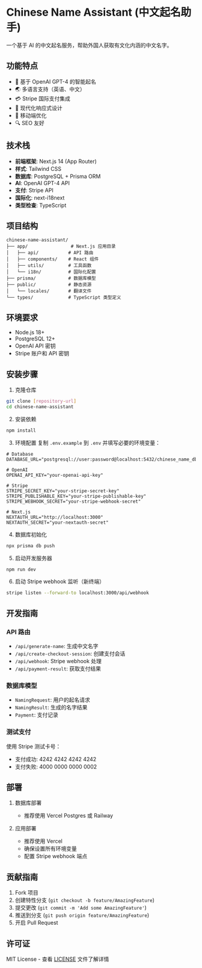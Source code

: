 # Chinese Name Assistant (中文起名助手)

一个基于 AI 的中文起名服务，帮助外国人获取有文化内涵的中文名字。

## 功能特点

- 🤖 基于 OpenAI GPT-4 的智能起名
- 🌏 多语言支持（英语、中文）
- 💳 Stripe 国际支付集成
- 🎨 现代化响应式设计
- 📱 移动端优化
- 🔍 SEO 友好

## 技术栈

- **前端框架**: Next.js 14 (App Router)
- **样式**: Tailwind CSS
- **数据库**: PostgreSQL + Prisma ORM
- **AI**: OpenAI GPT-4 API
- **支付**: Stripe API
- **国际化**: next-i18next
- **类型检查**: TypeScript

## 项目结构

```
chinese-name-assistant/
├── app/                # Next.js 应用目录
│   ├── api/           # API 路由
│   ├── components/    # React 组件
│   ├── utils/         # 工具函数
│   └── i18n/          # 国际化配置
├── prisma/            # 数据库模型
├── public/            # 静态资源
│   └── locales/       # 翻译文件
└── types/             # TypeScript 类型定义
```

## 环境要求

- Node.js 18+
- PostgreSQL 12+
- OpenAI API 密钥
- Stripe 账户和 API 密钥

## 安装步骤

1. 克隆仓库
```bash
git clone [repository-url]
cd chinese-name-assistant
```

2. 安装依赖
```bash
npm install
```

3. 环境配置
复制 `.env.example` 到 `.env` 并填写必要的环境变量：
```env
# Database
DATABASE_URL="postgresql://user:password@localhost:5432/chinese_name_db"

# OpenAI
OPENAI_API_KEY="your-openai-api-key"

# Stripe
STRIPE_SECRET_KEY="your-stripe-secret-key"
STRIPE_PUBLISHABLE_KEY="your-stripe-publishable-key"
STRIPE_WEBHOOK_SECRET="your-stripe-webhook-secret"

# Next.js
NEXTAUTH_URL="http://localhost:3000"
NEXTAUTH_SECRET="your-nextauth-secret"
```

4. 数据库初始化
```bash
npx prisma db push
```

5. 启动开发服务器
```bash
npm run dev
```

6. 启动 Stripe webhook 监听（新终端）
```bash
stripe listen --forward-to localhost:3000/api/webhook
```

## 开发指南

### API 路由

- `/api/generate-name`: 生成中文名字
- `/api/create-checkout-session`: 创建支付会话
- `/api/webhook`: Stripe webhook 处理
- `/api/payment-result`: 获取支付结果

### 数据库模型

- `NamingRequest`: 用户的起名请求
- `NamingResult`: 生成的名字结果
- `Payment`: 支付记录

### 测试支付

使用 Stripe 测试卡号：
- 支付成功: 4242 4242 4242 4242
- 支付失败: 4000 0000 0000 0002

## 部署

1. 数据库部署
   - 推荐使用 Vercel Postgres 或 Railway

2. 应用部署
   - 推荐使用 Vercel
   - 确保设置所有环境变量
   - 配置 Stripe webhook 端点

## 贡献指南

1. Fork 项目
2. 创建特性分支 (`git checkout -b feature/AmazingFeature`)
3. 提交更改 (`git commit -m 'Add some AmazingFeature'`)
4. 推送到分支 (`git push origin feature/AmazingFeature`)
5. 开启 Pull Request

## 许可证

MIT License - 查看 [LICENSE](LICENSE) 文件了解详情 